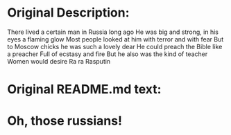 # Original Description:
There lived a certain man in Russia long ago
He was big and strong, in his eyes a flaming glow
Most people looked at him with terror and with fear
But to Moscow chicks he was such a lovely dear
He could preach the Bible like a preacher
Full of ecstasy and fire
But he also was the kind of teacher
Women would desire
Ra ra Rasputin

# Original README.md text:
Oh, those russians!
=================
